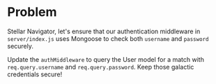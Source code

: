 # Problem
Stellar Navigator, let's ensure that our authentication middleware in `server/index.js` uses Mongoose to check both `username` and `password` securely.

Update the `authMiddleware` to query the User model for a match with `req.query.username` and `req.query.password`. Keep those galactic credentials secure!